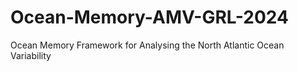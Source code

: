 # Ocean-Memory-AMV-GRL-2024
Ocean Memory Framework for Analysing the North Atlantic Ocean Variability  
